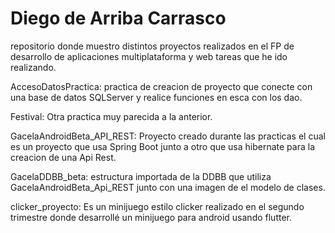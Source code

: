 # Diego de Arriba Carrasco
 repositorio donde muestro distintos proyectos realizados en el FP de desarrollo de aplicaciones multiplataforma y web tareas que he ido realizando.
 
AccesoDatosPractica: practica de creacion de proyecto que conecte con una base de datos SQLServer y realice funciones en esca con los dao.

Festival: Otra practica muy parecida a la anterior.

GacelaAndroidBeta_API_REST: Proyecto creado durante las practicas el cual es un proyecto que usa Spring Boot junto a otro que usa hibernate para la creacion de una Api Rest.

GacelaDDBB_beta: estructura importada de la DDBB que utiliza GacelaAndroidBeta_Api_REST junto con una imagen de el modelo de clases.

clicker_proyecto: Es un minijuego estilo clicker realizado en el segundo trimestre donde desarrollé un minijuego para android usando flutter.
